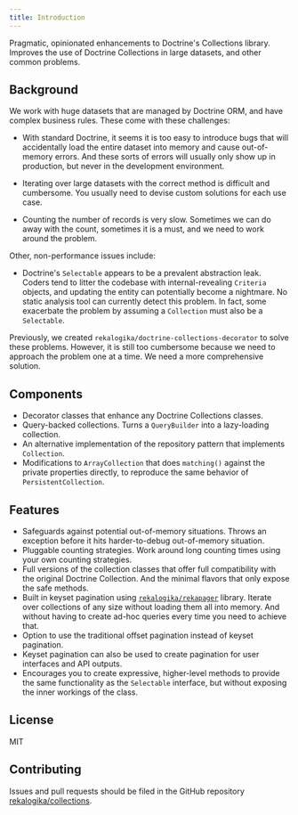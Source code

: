 ```yaml
---
title: Introduction
---
```


Pragmatic, opinionated enhancements to Doctrine's Collections library. Improves
the use of Doctrine Collections in large datasets, and other common problems.

## Background

We work with huge datasets that are managed by Doctrine ORM, and have complex
business rules. These come with these challenges:

* With standard Doctrine, it seems it is too easy to introduce bugs that will
  accidentally load the entire dataset into memory and cause out-of-memory
  errors. And these sorts of errors will usually only show up in production, but
  never in the development environment.

* Iterating over large datasets with the correct method is difficult and
  cumbersome. You usually need to devise custom solutions for each use case.

* Counting the number of records is very slow. Sometimes we can do away with the
  count, sometimes it is a must, and we need to work around the problem.

Other, non-performance issues include:

* Doctrine's `Selectable` appears to be a prevalent abstraction leak. Coders
  tend to litter the codebase with internal-revealing `Criteria` objects, and
  updating the entity can potentially become a nightmare. No static analysis
  tool can currently detect this problem. In fact, some exacerbate the problem
  by assuming a `Collection` must also be a `Selectable`.

Previously, we created `rekalogika/doctrine-collections-decorator` to solve
these problems. However, it is still too cumbersome because we need to approach
the problem one at a time. We need a more comprehensive solution.

## Components

* Decorator classes that enhance any Doctrine Collections classes.
* Query-backed collections. Turns a `QueryBuilder` into a lazy-loading
  collection.
* An alternative implementation of the repository pattern that implements
  `Collection`.
* Modifications to `ArrayCollection` that does `matching()` against the private
  properties directly, to reproduce the same behavior of `PersistentCollection`.

## Features

* Safeguards against potential out-of-memory situations. Throws an exception
  before it hits harder-to-debug out-of-memory situation.
* Pluggable counting strategies. Work around long counting times using your own
  counting strategies.
* Full versions of the collection classes that offer full compatibility with the
  original Doctrine Collection. And the minimal flavors that only expose the
  safe methods.
* Built in keyset pagination using
  [`rekalogika/rekapager`](https://rekalogika.dev/rekapager) library. Iterate
  over collections of any size without loading them all into memory. And without
  having to create ad-hoc queries every time you need to achieve that.
* Option to use the traditional offset pagination instead of keyset pagination.
* Keyset pagination can also be used to create pagination for user interfaces
  and API outputs.
* Encourages you to create expressive, higher-level methods to provide the same
  functionality as the `Selectable` interface, but without exposing the inner
  workings of the class.

## License

MIT

## Contributing

Issues and pull requests should be filed in the GitHub repository
[rekalogika/collections](https://github.com/rekalogika/collections).